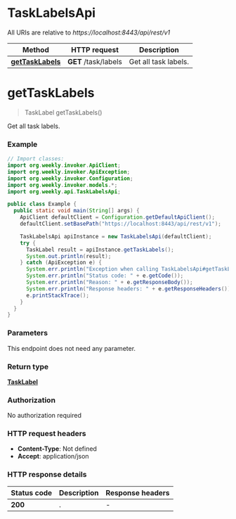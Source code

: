 # TaskLabelsApi

All URIs are relative to *https://localhost:8443/api/rest/v1*

Method | HTTP request | Description
------------- | ------------- | -------------
[**getTaskLabels**](TaskLabelsApi.md#getTaskLabels) | **GET** /task/labels | Get all task labels.


<a name="getTaskLabels"></a>
# **getTaskLabels**
> TaskLabel getTaskLabels()

Get all task labels.

### Example
```java
// Import classes:
import org.weekly.invoker.ApiClient;
import org.weekly.invoker.ApiException;
import org.weekly.invoker.Configuration;
import org.weekly.invoker.models.*;
import org.weekly.api.TaskLabelsApi;

public class Example {
  public static void main(String[] args) {
    ApiClient defaultClient = Configuration.getDefaultApiClient();
    defaultClient.setBasePath("https://localhost:8443/api/rest/v1");

    TaskLabelsApi apiInstance = new TaskLabelsApi(defaultClient);
    try {
      TaskLabel result = apiInstance.getTaskLabels();
      System.out.println(result);
    } catch (ApiException e) {
      System.err.println("Exception when calling TaskLabelsApi#getTaskLabels");
      System.err.println("Status code: " + e.getCode());
      System.err.println("Reason: " + e.getResponseBody());
      System.err.println("Response headers: " + e.getResponseHeaders());
      e.printStackTrace();
    }
  }
}
```

### Parameters
This endpoint does not need any parameter.

### Return type

[**TaskLabel**](TaskLabel.md)

### Authorization

No authorization required

### HTTP request headers

 - **Content-Type**: Not defined
 - **Accept**: application/json

### HTTP response details
| Status code | Description | Response headers |
|-------------|-------------|------------------|
**200** | . |  -  |

